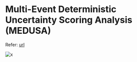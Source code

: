 # Multi-Event Deterministic Uncertainty Scoring Analysis (MEDUSA)
Refer: [url](https://medium.com/@mikail-eliyah/multi-event-deterministic-uncertainty-scoring-analysis-medusa-7d1eadcd8891)

![x](https://miro.medium.com/v2/resize:fit:720/format:webp/0*UVMro16MKipCwZVx.gif)